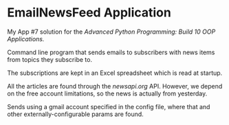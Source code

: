 
# EmailNewsFeed Application

My App #7 solution for the _*Advanced Python Programming: Build 10 OOP Applications.*_

Command line program that sends emails to subscribers with  news items from topics they subscribe to.

The subscriptions are kept in an Excel spreadsheet which is read at startup.

All the articles are found through the _newsapi.org_ API. However, we depend on the free account limitations, so the news is actually from yesterday.

Sends using a gmail account specified in the config file, where that and other externally-configurable params are found.
